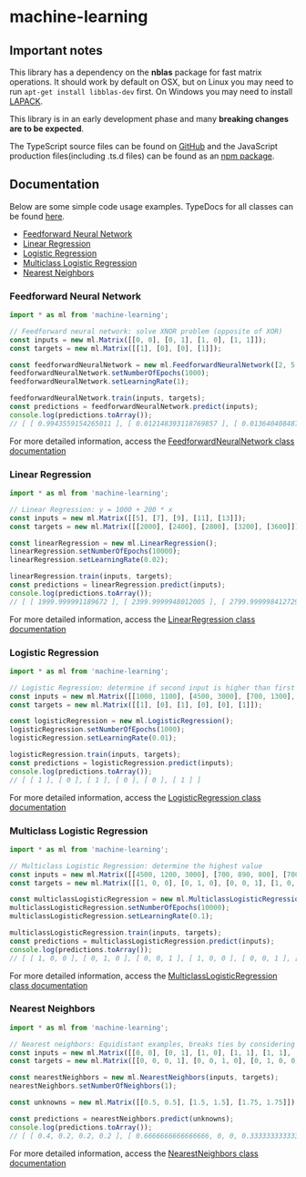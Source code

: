# machine-learning

## Important notes
This library has a dependency on the **nblas** package for fast matrix operations.
It should work by default on OSX, but on Linux you may need to run ``apt-get install libblas-dev`` first.
On Windows you may need to install [LAPACK](http://www.netlib.org/lapack/#_lapack_version_3_7_0_2).

This library is in an early development phase and many **breaking changes are to be expected**.

The TypeScript source files can be found on [GitHub](https://github.com/erikgerrits/machine-learning) and the JavaScript production files(including .ts.d files) can be found as an [npm package](https://www.npmjs.com/package/machine-learning).

## Documentation

Below are some simple code usage examples. TypeDocs for all classes can be found [here](http://platformj.com).

* [Feedforward Neural Network](#feedforward-neural-network)
* [Linear Regression](#linear-regression)
* [Logistic Regression](#logistic-regression)
* [Multiclass Logistic Regression](#multiclass-logistic-regression)
* [Nearest Neighbors](#nearest-neighbors)

### Feedforward Neural Network
```TypeScript
import * as ml from 'machine-learning';

// Feedforward neural network: solve XNOR problem (opposite of XOR)
const inputs = new ml.Matrix([[0, 0], [0, 1], [1, 0], [1, 1]]);
const targets = new ml.Matrix([[1], [0], [0], [1]]);

const feedforwardNeuralNetwork = new ml.FeedforwardNeuralNetwork([2, 5, 1], 0);
feedforwardNeuralNetwork.setNumberOfEpochs(1000);
feedforwardNeuralNetwork.setLearningRate(1);

feedforwardNeuralNetwork.train(inputs, targets);
const predictions = feedforwardNeuralNetwork.predict(inputs);
console.log(predictions.toArray());
// [ [ 0.9943559154265011 ], [ 0.012148393118769857 ], [ 0.013640408487437417 ], [ 0.9816837627444868 ] ]

```

For more detailed information, access the [FeedforwardNeuralNetwork class documentation](http://platformj.com/classes/_machine_learning_supervised_feedforwardneuralnetwork_.feedforwardneuralnetwork.html)

### Linear Regression

```TypeScript
import * as ml from 'machine-learning';

// Linear Regression: y = 1000 + 200 * x
const inputs = new ml.Matrix([[5], [7], [9], [11], [13]]);
const targets = new ml.Matrix([[2000], [2400], [2800], [3200], [3600]]);

const linearRegression = new ml.LinearRegression();
linearRegression.setNumberOfEpochs(10000);
linearRegression.setLearningRate(0.02);

linearRegression.train(inputs, targets);
const predictions = linearRegression.predict(inputs);
console.log(predictions.toArray());
// [ [ 1999.999991189672 ], [ 2399.9999948012005 ], [ 2799.999998412729 ], [ 3200.0000020242574 ], [ 3600.000005635786 ] ]

```

For more detailed information, access the [LinearRegression class documentation](http://platformj.com/classes/_machine_learning_supervised_linearregression_.linearregression.html)

### Logistic Regression
```TypeScript
import * as ml from 'machine-learning';

// Logistic Regression: determine if second input is higher than first input
const inputs = new ml.Matrix([[1000, 1100], [4500, 3000], [700, 1300], [1150, 700], [1300, 1200], [600, 650]]);
const targets = new ml.Matrix([[1], [0], [1], [0], [0], [1]]);

const logisticRegression = new ml.LogisticRegression();
logisticRegression.setNumberOfEpochs(1000);
logisticRegression.setLearningRate(0.01);

logisticRegression.train(inputs, targets);
const predictions = logisticRegression.predict(inputs);
console.log(predictions.toArray());
// [ [ 1 ], [ 0 ], [ 1 ], [ 0 ], [ 0 ], [ 1 ] ]

```

For more detailed information, access the [LogisticRegression class documentation](http://platformj.com/classes/_machine_learning_supervised_logisticregression_.logisticregression.html)

### Multiclass Logistic Regression
```TypeScript
import * as ml from 'machine-learning';

// Multiclass Logistic Regression: determine the highest value
const inputs = new ml.Matrix([[4500, 1200, 3000], [700, 890, 800], [700, 1200, 1300], [1150, 600, 700], [600, 1500, 1650], [400, 401, 400]]);
const targets = new ml.Matrix([[1, 0, 0], [0, 1, 0], [0, 0, 1], [1, 0, 0], [0, 0, 1], [0, 1, 0]]);

const multiclassLogisticRegression = new ml.MulticlassLogisticRegression();
multiclassLogisticRegression.setNumberOfEpochs(10000);
multiclassLogisticRegression.setLearningRate(0.1);

multiclassLogisticRegression.train(inputs, targets);
const predictions = multiclassLogisticRegression.predict(inputs);
console.log(predictions.toArray());
// [ [ 1, 0, 0 ], [ 0, 1, 0 ], [ 0, 0, 1 ], [ 1, 0, 0 ], [ 0, 0, 1 ], [ 0, 1, 0 ] ]

```

For more detailed information, access the [MulticlassLogisticRegression class documentation](http://platformj.com/classes/_machine_learning_supervised_multiclasslogisticregression_.multiclasslogisticregression.html)

### Nearest Neighbors
```TypeScript
import * as ml from 'machine-learning';

// Nearest neighbors: Equidistant examples, breaks ties by considering multiple neighbors even though number set to 1
const inputs = new ml.Matrix([[0, 0], [0, 1], [1, 0], [1, 1], [1, 1], [2, 2]]);
const targets = new ml.Matrix([[0, 0, 0, 1], [0, 0, 1, 0], [0, 1, 0, 0], [1, 0, 0, 0], [1, 0, 0, 0], [0, 0, 0, 1]]);

const nearestNeighbors = new ml.NearestNeighbors(inputs, targets);
nearestNeighbors.setNumberOfNeighbors(1);

const unknowns = new ml.Matrix([[0.5, 0.5], [1.5, 1.5], [1.75, 1.75]]);

const predictions = nearestNeighbors.predict(unknowns);
console.log(predictions.toArray());
// [ [ 0.4, 0.2, 0.2, 0.2 ], [ 0.6666666666666666, 0, 0, 0.3333333333333333 ], [ 0, 0, 0, 1 ] ]

```

For more detailed information, access the [NearestNeighbors class documentation](http://platformj.com/classes/_machine_learning_supervised_nearestneighbors_.nearestneighbors.html)
